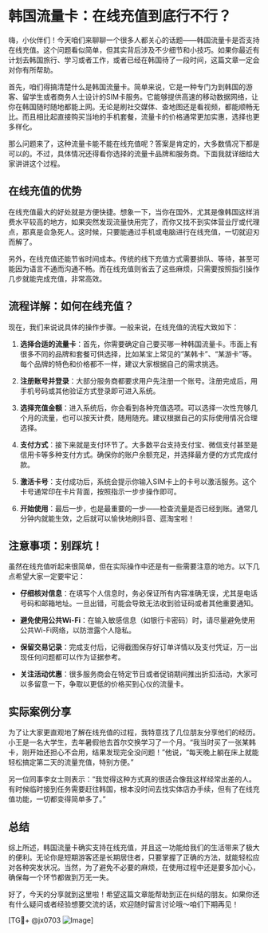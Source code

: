 # 韩国流量卡：在线充值到底行不行？

嗨，小伙伴们！今天咱们来聊聊一个很多人都关心的话题——韩国流量卡是否支持在线充值。这个问题看似简单，但其实背后涉及不少细节和小技巧。如果你最近有计划去韩国旅行、学习或者工作，或者已经在韩国待了一段时间，这篇文章一定会对你有所帮助。

首先，咱们得搞清楚什么是韩国流量卡。简单来说，它是一种专门为到韩国的游客、留学生或者商务人士设计的SIM卡服务。它能够提供高速的移动数据网络，让你在韩国随时随地都能上网。无论是刷社交媒体、查地图还是看视频，都能顺畅无比。而且相比起直接购买当地的手机套餐，流量卡的价格通常更加实惠，选择也更多样化。

那么问题来了，这种流量卡能不能在线充值呢？答案是肯定的，大多数情况下都是可以的。不过，具体情况还得看你选择的流量卡品牌和服务商。下面我就详细给大家讲讲这个过程。

## 在线充值的优势

在线充值最大的好处就是方便快捷。想象一下，当你在国外，尤其是像韩国这样消费水平较高的地方，如果突然发现流量快用完了，而你又找不到实体营业厅或代理点，那真是会急死人。这时候，只要能通过手机或电脑进行在线充值，一切就迎刃而解了。

另外，在线充值还能节省时间成本。传统的线下充值方式需要排队、等待，甚至可能因为语言不通而沟通不畅。而在线充值则省去了这些麻烦，只需要按照指引操作几步就能完成充值，非常高效。

## 流程详解：如何在线充值？

现在，我们来说说具体的操作步骤。一般来说，在线充值的流程大致如下：

1. **选择合适的流量卡**：首先，你需要确定自己要买哪一种韩国流量卡。市面上有很多不同的品牌和套餐可供选择，比如某宝上常见的“某韩卡”、“某游卡”等。每个品牌的特色和价格都不一样，建议大家根据自己的需求挑选。

2. **注册账号并登录**：大部分服务商都要求用户先注册一个账号。注册完成后，用手机号码或其他验证方式登录即可进入系统。

3. **选择充值金额**：进入系统后，你会看到各种充值选项。可以选择一次性充够几个月的流量，也可以按天计费，随用随充。建议根据自己的实际使用情况合理选择。

4. **支付方式**：接下来就是支付环节了。大多数平台支持支付宝、微信支付甚至是信用卡等多种支付方式。确保你的账户余额充足，并选择最方便的方式完成付款。

5. **激活卡号**：支付成功后，系统会提示你输入SIM卡上的卡号以激活服务。这个卡号通常印在卡片背面，按照指示一步步操作即可。

6. **开始使用**：最后一步，也是最重要的一步——检查流量是否已经到账。通常几分钟内就能生效，之后就可以愉快地刷抖音、逛淘宝啦！

## 注意事项：别踩坑！

虽然在线充值听起来很简单，但在实际操作中还是有一些需要注意的地方。以下几点希望大家一定要牢记：

- **仔细核对信息**：在填写个人信息时，务必保证所有内容准确无误，尤其是电话号码和邮箱地址。一旦出错，可能会导致无法收到验证码或者其他重要通知。
  
- **避免使用公共Wi-Fi**：在输入敏感信息（如银行卡密码）时，请尽量避免使用公共Wi-Fi网络，以防泄露个人隐私。

- **保留交易记录**：完成支付后，记得截图保存好订单详情以及支付凭证，万一出现任何问题都可以作为证据参考。

- **关注活动优惠**：很多服务商会在特定节日或者促销期间推出折扣活动，大家可以多留意一下，争取以更低的价格买到心仪的流量卡。

## 实际案例分享

为了让大家更直观地了解在线充值的过程，我特意找了几位朋友分享他们的经历。小王是一名大学生，去年暑假他去首尔交换学习了一个月。“我当时买了一张某韩卡，刚开始还担心不会用，结果发现完全没问题！”他说，“每天晚上躺在床上就能轻松搞定第二天的流量充值，特别方便。”

另一位同事李女士则表示：“我觉得这种方式真的很适合像我这样经常出差的人。有时候临时接到任务需要赶往韩国，根本没时间去找实体店办手续，但有了在线充值功能，一切都变得简单多了。”

## 总结

综上所述，韩国流量卡确实支持在线充值，并且这一功能给我们的生活带来了极大的便利。无论你是短期游客还是长期居住者，只要掌握了正确的方法，就能轻松应对各种突发状况。当然，为了避免不必要的麻烦，在使用过程中还是要多加小心，确保每一个环节都做到万无一失。

好了，今天的分享就到这里啦！希望这篇文章能帮助到正在纠结的朋友。如果你还有什么疑问或者经验想要交流的话，欢迎随时留言讨论哦～咱们下期再见！

[TG💪+ @jx0703 ![Image](https://github.com/user-attachments/assets/dbca1d08-cadb-493c-b0ec-ad6f7a83f270)]